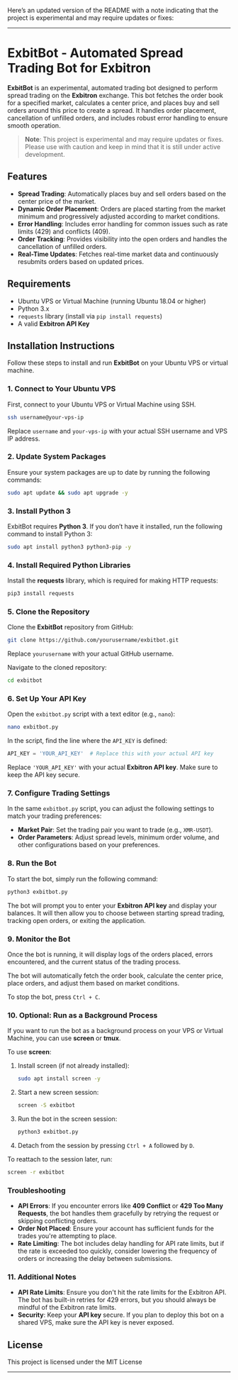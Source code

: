 Here’s an updated version of the README with a note indicating that the project is experimental and may require updates or fixes:

---

# ExbitBot - Automated Spread Trading Bot for Exbitron

**ExbitBot** is an experimental, automated trading bot designed to perform spread trading on the **Exbitron** exchange. This bot fetches the order book for a specified market, calculates a center price, and places buy and sell orders around this price to create a spread. It handles order placement, cancellation of unfilled orders, and includes robust error handling to ensure smooth operation.

> **Note**: This project is experimental and may require updates or fixes. Please use with caution and keep in mind that it is still under active development.

## Features

- **Spread Trading**: Automatically places buy and sell orders based on the center price of the market.
- **Dynamic Order Placement**: Orders are placed starting from the market minimum and progressively adjusted according to market conditions.
- **Error Handling**: Includes error handling for common issues such as rate limits (429) and conflicts (409).
- **Order Tracking**: Provides visibility into the open orders and handles the cancellation of unfilled orders.
- **Real-Time Updates**: Fetches real-time market data and continuously resubmits orders based on updated prices.

## Requirements

- Ubuntu VPS or Virtual Machine (running Ubuntu 18.04 or higher)
- Python 3.x
- `requests` library (install via `pip install requests`)
- A valid **Exbitron API Key**

## Installation Instructions

Follow these steps to install and run **ExbitBot** on your Ubuntu VPS or virtual machine.

### 1. Connect to Your Ubuntu VPS

First, connect to your Ubuntu VPS or Virtual Machine using SSH.

```bash
ssh username@your-vps-ip
```

Replace `username` and `your-vps-ip` with your actual SSH username and VPS IP address.

### 2. Update System Packages

Ensure your system packages are up to date by running the following commands:

```bash
sudo apt update && sudo apt upgrade -y
```

### 3. Install Python 3

ExbitBot requires **Python 3**. If you don’t have it installed, run the following command to install Python 3:

```bash
sudo apt install python3 python3-pip -y
```

### 4. Install Required Python Libraries

Install the **requests** library, which is required for making HTTP requests:

```bash
pip3 install requests
```

### 5. Clone the Repository

Clone the **ExbitBot** repository from GitHub:

```bash
git clone https://github.com/yourusername/exbitbot.git
```

Replace `yourusername` with your actual GitHub username.

Navigate to the cloned repository:

```bash
cd exbitbot
```

### 6. Set Up Your API Key

Open the `exbitbot.py` script with a text editor (e.g., `nano`):

```bash
nano exbitbot.py
```

In the script, find the line where the `API_KEY` is defined:

```python
API_KEY = 'YOUR_API_KEY'  # Replace this with your actual API key
```

Replace `'YOUR_API_KEY'` with your actual **Exbitron API key**. Make sure to keep the API key secure.

### 7. Configure Trading Settings

In the same `exbitbot.py` script, you can adjust the following settings to match your trading preferences:

- **Market Pair**: Set the trading pair you want to trade (e.g., `XMR-USDT`).
- **Order Parameters**: Adjust spread levels, minimum order volume, and other configurations based on your preferences.

### 8. Run the Bot

To start the bot, simply run the following command:

```bash
python3 exbitbot.py
```

The bot will prompt you to enter your **Exbitron API key** and display your balances. It will then allow you to choose between starting spread trading, tracking open orders, or exiting the application.

### 9. Monitor the Bot

Once the bot is running, it will display logs of the orders placed, errors encountered, and the current status of the trading process.

The bot will automatically fetch the order book, calculate the center price, place orders, and adjust them based on market conditions.

To stop the bot, press `Ctrl + C`.

### 10. Optional: Run as a Background Process

If you want to run the bot as a background process on your VPS or Virtual Machine, you can use **screen** or **tmux**.

To use **screen**:

1. Install screen (if not already installed):

   ```bash
   sudo apt install screen -y
   ```

2. Start a new screen session:

   ```bash
   screen -S exbitbot
   ```

3. Run the bot in the screen session:

   ```bash
   python3 exbitbot.py
   ```

4. Detach from the session by pressing `Ctrl + A` followed by `D`.

To reattach to the session later, run:

```bash
screen -r exbitbot
```

### Troubleshooting

- **API Errors**: If you encounter errors like **409 Conflict** or **429 Too Many Requests**, the bot handles them gracefully by retrying the request or skipping conflicting orders.
- **Order Not Placed**: Ensure your account has sufficient funds for the trades you're attempting to place.
- **Rate Limiting**: The bot includes delay handling for API rate limits, but if the rate is exceeded too quickly, consider lowering the frequency of orders or increasing the delay between submissions.

### 11. Additional Notes

- **API Rate Limits**: Ensure you don't hit the rate limits for the Exbitron API. The bot has built-in retries for 429 errors, but you should always be mindful of the Exbitron rate limits.
- **Security**: Keep your **API key** secure. If you plan to deploy this bot on a shared VPS, make sure the API key is never exposed.

## License

This project is licensed under the MIT License 

---
